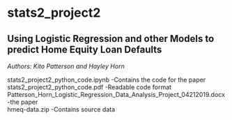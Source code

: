 # stats2_project2
<H2>Using Logistic Regression and other Models to predict Home Equity Loan Defaults</H2>

<i>Authors: Kito Patterson and Hayley Horn</i>

stats2_project2_python_code.ipynb -Contains the code for the paper <br>
stats2_project2_python_code.pdf -Readable code format <br>
Patterson_Horn_Logistic_Regression_Data_Analysis_Project_04212019.docx -the paper <br>
hmeq-data.zip -Contains source data




